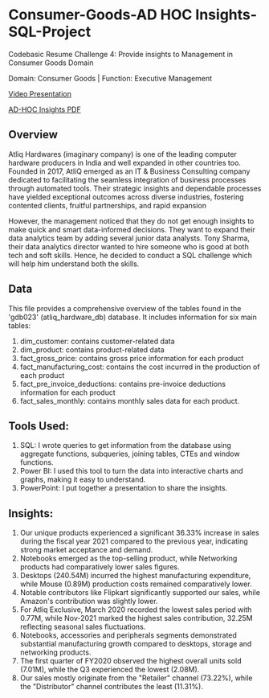 # Consumer-Goods-AD HOC Insights-SQL-Project


Codebasic Resume Challenge 4: Provide insights to Management in Consumer Goods Domain 

Domain:  Consumer Goods | Function: Executive Management

[Video Presentation](https://youtu.be/fR6qunoFERs)

[AD-HOC Insights PDF](https://github.com/SameeraKota/Consumer-Goods-SQL-Project-/blob/main/Consumer%20Goods%20AD-HOC%20Insights.pdf)


## Overview
Atliq Hardwares (imaginary company) is one of the leading computer hardware producers in India and well expanded in other countries too.
Founded in 2017, AtliQ emerged as an IT & Business Consulting company dedicated to facilitating the seamless integration of business processes through automated tools.
Their strategic insights and dependable processes have yielded exceptional outcomes across diverse industries, fostering contented clients, fruitful partnerships, and rapid expansion

However, the management noticed that they do not get enough insights to make quick and smart data-informed decisions. They want to expand their data analytics team by adding several junior data analysts. Tony Sharma, their data analytics director wanted to hire someone who is good at both tech and soft skills. Hence, he decided to conduct a SQL challenge which will help him understand both the skills.

## Data 
This file provides a comprehensive overview of the tables found in the 'gdb023' (atliq_hardware_db) database. It includes information for six main tables:

1. dim_customer: contains customer-related data
2. dim_product: contains product-related data
3. fact_gross_price: contains gross price information for each product
4. fact_manufacturing_cost: contains the cost incurred in the production of each product
5. fact_pre_invoice_deductions: contains pre-invoice deductions information for each product
6. fact_sales_monthly: contains monthly sales data for each product.

## Tools Used:

1. SQL: I wrote queries to get information from the database using aggregate functions, subqueries, joining tables, CTEs and window  functions.
2. Power BI: I used this tool to turn the data into interactive charts and graphs, making it easy to understand.
3. PowerPoint: I put together a presentation to share the insights.

## Insights: 

1. Our unique products experienced a significant 36.33% increase in sales during the fiscal year 2021 compared to the previous year, indicating strong market acceptance and demand.
2. Notebooks emerged as the top-selling product, while Networking products had comparatively lower sales figures.
3. Desktops (240.54M) incurred the highest manufacturing expenditure, while Mouse (0.89M) production costs remained comparatively lower.
4. Notable contributors like Flipkart significantly supported our sales, while Amazon's contribution was slightly lower.
5. For Atliq Exclusive, March 2020 recorded the lowest sales period with 0.77M, while Nov-2021 marked the highest sales contribution, 32.25M reflecting seasonal sales fluctuations.
6. Notebooks, accessories and peripherals segments demonstrated substantial manufacturing growth compared to desktops, storage and networking products.
7. The first quarter of FY2020 observed the highest overall units sold (7.01M), while the Q3 experienced the lowest (2.08M).
8. Our sales mostly originate from the "Retailer" channel (73.22%), while the "Distributor" channel contributes the least (11.31%).



